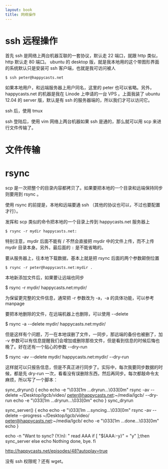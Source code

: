 ```yaml
---
layout: book
title: 网络操作
---
```


# ssh 远程操作

首先 ssh 是网络上两台机器互联的一套协议，默认走 22 端口，就跟 http 类似， http 默认走 80 端口。
ubuntu 的 desktop 版，就是我本地用的这个带图形界面的系统默认只是安装可 ssh 客户端，也就是我可访问被人

    $ ssh peter@happycasts.net

如果本地用户，和远端服务器上用户同名，这里的 peter 也可以省略。另外，happycasts.net 的机器是我在 Linode 上申请的一台 VPS 。上面我装了 ubuntu 12.04 的 server 版，默认是有 ssh 的服务器端的，所以我们才可以访问它。


ssh 后，使用 tmux

ssh 登陆后，使用 vim
网络上两台机器如果 ssh 是通的，那么就可以用 scp 来进行文件传输了。

# 文件传输



# rsync

scp 是一次把整个的目录内容都拷贝了。如果要把本地的一个目录和远端保持同步则要用到 rsync 。

使用 rsync 的前提是，本地和远端要通 ssh （其他的协议也可以，不过也要配置才行）。

发挥和 scp 类似的命令把本地的一个目录上传到 happycasts.net 服务器上

    $ rsync -r mydir happycasts.net:

特别注意，mydir 后面不能有 / 不然会直接把 mydir 中的文件上传，而不上传 mydir 目录本身。另外，最后面的 `:` 是不能省略的。

要从服务器上，往本地下载数据，基本上就是把 rsync 后面的两个参数颠倒位置

    $ rsync -r peter@happycasts.net:mydir .

本地新添加文件后，如果要让远端也同步

   $ rsync -r mydir/ happycasts.net:mydir/

为保留更完整的文件信息，通常把 -r 参数改为 -a，-a 的具体功能，可以参考 manpage

要把本地删除的文件，在远端机器上也删除，可以使用 --delete

   $ rsync -a --delete mydir/ happycasts.net:mydir/

但是这样有个问题，万一在本地误删了文件，一同步，那远端的备份也被删了，加 -v 参数可以有信息提醒我们会增加或删除那些文件，但是看到信息的时候后悔也晚了。好在还有一个贴心的参数 --dry-run

  $ rsync -av --delete mydir/ happycasts.net:mydir/ --dry-run

这样就可以只报告信息，但是不真正进行同步了。实际中，每次我要同步数据的时候，都是先 dry-run 一次，看看没有误删除东西，然后再同步。每次都敲命令太麻烦，所以写了一个脚本：

  sync_dryrun()
  {
      echo
      echo -e "\033[1m ...dryrun...\033[0m"
      rsync -av --delete ~/Desktop/lgcb/video/ peter@happycasts.net:~/media/lgcb/ --dry-run
      echo -e "\033[1m ...dryrun...\033[0m"
      echo
  }
  sync_dryrun

  sync_server()
  {
      echo
      echo -e "\033[1m ...syncing...\033[0m"
      rsync -av --delete --progress ~/Desktop/lgcb/video/ peter@happycasts.net:~/media/lgcb/
      echo -e "\033[1m ...done...\033[0m"
      echo
  }

  echo -n "Want to sync? (Y/n): "
  read AAA
  if [ "${AAA:-y}" = "y" ];then
      sync_server
  else
      echo Nothing done, bye.
  fi


http://happycasts.net/episodes/48?autoplay=true

没有 ssh 权限呢？还有 wget。




